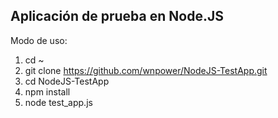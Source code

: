 <h2>Aplicaci&oacute;n de prueba en Node.JS</h2>
<p>Modo de uso:</p>
<ol>
<li>cd ~</li>
<li>git clone&nbsp;<a href="https://github.com/wnpower/NodeJS-TestApp.git">https://github.com/wnpower/NodeJS-TestApp.git</a></li>
<li>cd&nbsp;NodeJS-TestApp</li>
<li>npm install</li>
<li>node test_app.js</li>
</ol>
